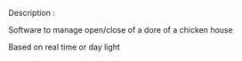 Description :

Software to manage open/close of a dore of a chicken house

Based on real time or day light
